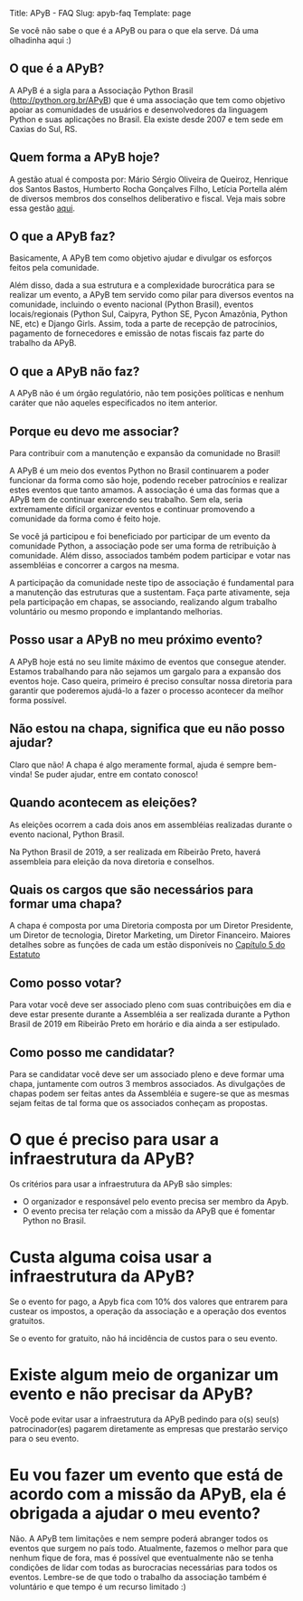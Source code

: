 Title: APyB - FAQ
Slug: apyb-faq
Template: page


Se você não sabe o que é a APyB ou para o que ela serve. Dá uma olhadinha aqui :)

## O que é a APyB?

A APyB é a sigla para a Associação Python Brasil (http://python.org.br/APyB) que é uma associação que tem como objetivo apoiar as comunidades de usuários e desenvolvedores da linguagem Python e suas aplicações no Brasil.
Ela existe desde 2007 e tem sede em Caxias do Sul, RS.

## Quem forma a APyB hoje?

A gestão atual é composta por: Mário Sérgio Oliveira de Queiroz, Henrique dos Santos Bastos, Humberto Rocha Gonçalves Filho, Letícia Portella além de diversos membros dos 
conselhos deliberativo e fiscal. Veja mais sobre essa gestão [aqui](http://python.org.br/apyb).

## O que a APyB faz?

Basicamente, A APyB tem como objetivo ajudar e divulgar os esforços feitos pela comunidade.

Além disso, dada a sua estrutura e a complexidade burocrática para se realizar um evento, a APyB tem servido como pilar para diversos eventos na comunidade, incluindo o evento nacional (Python Brasil), eventos locais/regionais (Python Sul, Caipyra, Python SE, Pycon Amazônia, Python NE, etc) e Django Girls. Assim, toda a parte de recepção de patrocínios, pagamento de fornecedores e emissão de notas fiscais faz parte do trabalho da APyB.

## O que a APyB não faz?

A APyB não é um órgão regulatório, não tem posições políticas e nenhum caráter que não aqueles especificados no item anterior.

## Porque eu devo me associar?

Para contribuir com a manutenção e expansão da comunidade no Brasil!

A APyB é um meio dos eventos Python no Brasil continuarem a poder funcionar da forma como são hoje, podendo receber patrocínios e realizar estes eventos que tanto amamos. A associação é uma das formas que a APyB tem de continuar exercendo seu trabalho. Sem ela, seria extremamente difícil organizar eventos e continuar promovendo a comunidade da forma como é feito hoje. 

Se você já participou e foi beneficiado por participar de um evento da comunidade Python, a associação pode ser uma forma de retribuição à comunidade. Além disso, associados também podem participar e votar nas assembléias e concorrer a cargos na mesma.

A participação da comunidade neste tipo de associação é fundamental para a manutenção das estruturas que a sustentam. Faça parte ativamente, seja pela participação em chapas, se associando, realizando algum trabalho voluntário ou mesmo propondo e implantando melhorias.

## Posso usar a APyB no meu próximo evento?

A APyB hoje está no seu limite máximo de eventos que consegue atender. Estamos trabalhando para não sejamos um gargalo para a expansão dos eventos hoje.
Caso queira, primeiro é preciso consultar nossa diretoria para garantir que poderemos ajudá-lo a fazer o processo acontecer da melhor forma possível.


## Não estou na chapa, significa que eu não posso ajudar?

Claro que não! A chapa é algo meramente formal, ajuda é sempre bem-vinda! Se puder ajudar, entre em contato conosco!

## Quando acontecem as eleições?

As eleições ocorrem a cada dois anos em assembléias realizadas durante o evento nacional, Python Brasil. 

Na Python Brasil de 2019, a ser realizada em Ribeirão Preto, haverá assembleia para eleição da nova diretoria e conselhos.

## Quais os cargos que são necessários para formar uma chapa?

A chapa é composta por uma Diretoria composta por um Diretor Presidente, um Diretor de tecnologia, Diretor Marketing, um Diretor Financeiro. Maiores detalhes sobre as funções de cada um estão disponíveis 
no [Capítulo 5 do Estatuto](https://github.com/pythonbrasil/estatuto#cap%C3%ADtulo-v---da-diretoria)

## Como posso votar?

Para votar você deve ser associado pleno com suas contribuições em dia e deve estar presente durante a Assembléia a ser realizada durante a 
Python Brasil de 2019 em Ribeirão Preto em horário e dia ainda a ser estipulado.

## Como posso me candidatar?

Para se candidatar você deve ser um associado pleno e deve formar uma chapa, juntamente com outros 3 membros associados. As divulgações de chapas podem ser feitas antes da Assembléia e sugere-se que as mesmas sejam feitas de tal forma que os associados conheçam as propostas.

# O que é preciso para usar a infraestrutura da APyB?

Os critérios para usar a infraestrutura da APyB são simples:

- O organizador e responsável pelo evento precisa ser membro da Apyb.
- O evento precisa ter relação com a missão da APyB que é fomentar Python no Brasil.

# Custa alguma coisa usar a infraestrutura da APyB?

Se o evento for pago, a Apyb fica com 10% dos valores que entrarem para custear os impostos, a operação da associação e a operação dos eventos gratuitos.

Se o evento for gratuito, não há incidência de custos para o seu evento.

# Existe algum meio de organizar um evento e não precisar da APyB?

Você pode evitar usar a infraestrutura da APyB pedindo para o(s) seu(s) patrocinador(es) pagarem diretamente as empresas que prestarão serviço para o seu evento.

# Eu vou fazer um evento que está de acordo com a missão da APyB, ela é obrigada a ajudar o meu evento?

Não. A APyB tem limitações e nem sempre poderá abranger todos os eventos que surgem no país todo. 
Atualmente, fazemos o melhor para que nenhum fique de fora, mas é possível que eventualmente
não se tenha condições de lidar com todas as burocracias necessárias para todos os eventos. 
Lembre-se de que todo o trabalho da associação também é voluntário e que tempo é um recurso limitado
 :)
